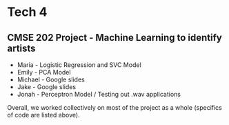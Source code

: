 # Tech 4
## CMSE 202 Project - Machine Learning to identify artists 

- Maria - Logistic Regression and SVC Model
- Emily - PCA Model
- Michael - Google slides 
- Jake - Google slides 
- Jonah - Perceptron Model / Testing out .wav applications

Overall, we worked collectively on most of the project as a whole (specifics of code are listed above). 
